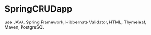 # SpringCRUDapp
use JAVA, Spring Framework, Hibbernate Validator, HTML, Thymeleaf, Maven, PostgreSQL
